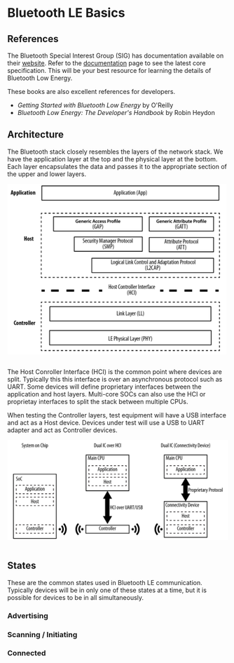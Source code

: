 # Bluetooth LE Basics

## References
The Bluetooth Special Interest Group (SIG) has documentation available on their [website](https://www.bluetooth.com/). Refer to the [documentation](https://www.bluetooth.com/specifications/specs/) page to see the latest core specification. This will be your best resource for learning the details of Bluetooth Low Energy.

These books are also excellent references for developers.

* *Getting Started with Bluetooth Low Energy* by O'Reilly
* *Bluetooth Low Energy: The Developer's Handbook* by Robin Heydon

## Architecture
The Bluetooth stack closely resembles the layers of the network stack. We have the application layer at the top and the physical layer at the bottom. Each layer encapsulates the data and passes it to the appropriate section of the upper and lower layers.

<img align="left" width="500" src="./pics/Stack.PNG" alt="Stack layers" />

<br clear="left"/> <br clear="left"/>

The Host Conroller Interface (HCI) is the common point where devices are split. Typically this this interface is over an asynchronous protocol such as UART. Some devices will define proprietary interfaces between the application and host layers. Multi-core SOCs can also use the HCI or proprietay interfaces to split the stack between multiple CPUs.


When testing the Controller layers, test equipment will have a USB interface and act as a Host device. Devices under test will use a USB to UART adapter and act as Controller devices. 

<img align="left" width="700" src="./pics/HCI.PNG" alt="HCI splits" />

<br clear="left"/><br clear="left"/>

## States
These are the common states used in Bluetooth LE communication. Typically devices will be in only one of these states at a time, but it is possible for devices to be in all simultaneously. 

### Advertising

### Scanning / Initiating

### Connected